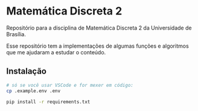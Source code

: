 # Matemática Discreta 2

Repositório para a disciplina de Matemática Discreta 2 da Universidade de Brasília.

Esse repositório tem a implementações de algumas funções e algoritmos que me 
ajudaram a estudar o conteúdo.

## Instalação

```sh
# só se você usar VSCode e for mexer em código:
cp .example.env .env 

pip install -r requirements.txt
```
